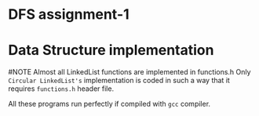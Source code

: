 # DFS assignment-1
# Data Structure implementation
#NOTE Almost all LinkedList functions are implemented in functions.h 
Only `Circular LinkedList's` implementation is coded in such a way that it requires `functions.h` header file. 

All these programs run perfectly if compiled with `gcc` compiler.
